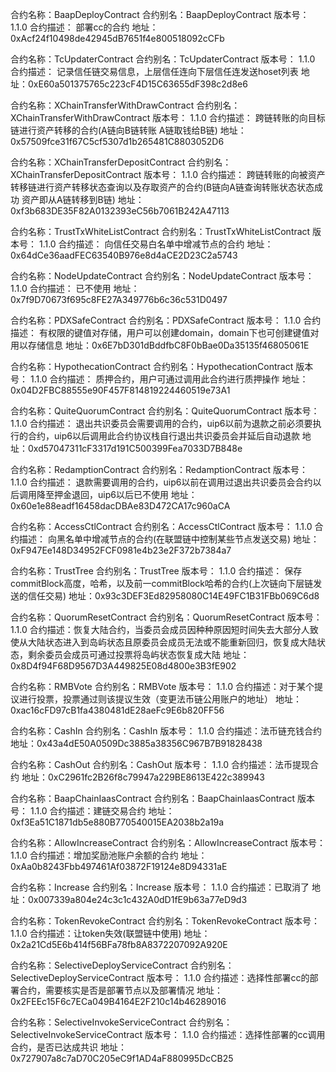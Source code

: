 合约名称：BaapDeployContract
合约别名：BaapDeployContract
版本号： 1.1.0
合约描述： 部署cc的合约
地址：0xAcf24f10498de42945dB7651f4e800518092cCFb


合约名称：TcUpdaterContract
合约别名：TcUpdaterContract
版本号： 1.1.0
合约描述： 记录信任链交易信息，上层信任连向下层信任连发送hoset列表
地址：0xE60a501375765c223cF4D15C63655dF398c2d8e6


合约名称：XChainTransferWithDrawContract
合约别名：XChainTransferWithDrawContract
版本号： 1.1.0
合约描述： 跨链转账的向目标链进行资产转移的合约(A链向B链转账  A链取钱给B链)
地址：0x57509fce31f67C5cf5307d1b265481C8803052D6


合约名称：XChainTransferDepositContract
合约别名：XChainTransferDepositContract
版本号： 1.1.0
合约描述： 跨链转账的向被资产转移链进行资产转移状态查询以及存取资产的合约(B链向A链查询转账状态状态成功 资产即从A链转移到B链)
地址：0xf3b683DE35F82A0132393eC56b7061B242A47113


合约名称：TrustTxWhiteListContract
合约别名：TrustTxWhiteListContract
版本号： 1.1.0
合约描述： 向信任交易白名单中增减节点的合约
地址：0x64dCe36aadFEC63540B976e8d4aCE2D23C2a5743


合约名称：NodeUpdateContract
合约别名：NodeUpdateContract
版本号： 1.1.0
合约描述： 已不使用
地址：0x7f9D70673f695c8FE27A349776b6c36c531D0497


合约名称：PDXSafeContract
合约别名：PDXSafeContract
版本号： 1.1.0
合约描述： 有权限的键值对存储，用户可以创建domain，domain下也可创建键值对用以存储信息
地址：0x6E7bD301dBddfbC8F0bBae0Da35135f46805061E


合约名称：HypothecationContract
合约别名：HypothecationContract
版本号： 1.1.0
合约描述： 质押合约，用户可通过调用此合约进行质押操作
地址：0x04D2FBC88555e90F457F814819224460519e73A1


合约名称：QuiteQuorumContract
合约别名：QuiteQuorumContract
版本号： 1.1.0
合约描述： 退出共识委员会需要调用的合约，uip6以前为退款之前必须要执行的合约，uip6以后调用此合约协议栈自行退出共识委员会并延后自动退款
地址：0xd57047311cF3317d191C500399Fea7033D7B848e


合约名称：RedamptionContract
合约别名：RedamptionContract
版本号： 1.1.0
合约描述： 退款需要调用的合约，uip6以前在调用过退出共识委员会合约以后调用降至押金退回，uip6以后已不使用
地址：0x60e1e88eadf16458dacDBAe83D472CA17c960aCA


合约名称：AccessCtlContract
合约别名：AccessCtlContract
版本号： 1.1.0
合约描述： 向黑名单中增减节点的合约(在联盟链中控制某些节点发送交易)
地址：0xF947Ee148D34952FCF0981e4b23e2F372b7384a7


合约名称：TrustTree
合约别名：TrustTree
版本号： 1.1.0
合约描述： 保存commitBlock高度，哈希，以及前一commitBlock哈希的合约(上次链向下层链发送的信任交易)
地址：0x93c3DEF3Ed82958080C14E49FC1B31FBb069C6d8


合约名称：QuorumResetContract
合约别名：QuorumResetContract
版本号： 1.1.0
合约描述：恢复大陆合约，当委员会成员因种种原因短时间失去大部分人致使从大陆状态进入到岛屿状态且原委员会成员无法或不能重新回归，恢复成大陆状态，剩余委员会成员可通过投票将岛屿状态恢复成大陆
地址：0x8D4f94F68D9567D3A449825E08d4800e3B3fE902


合约名称：RMBVote
合约别名：RMBVote
版本号： 1.1.0
合约描述：对于某个提议进行投票，投票通过则该提议生效（变更法币链公用账户的地址）
地址：0xac16cFD97cB1fa4380481dE28aeFc9E6b820FF56


合约名称：CashIn
合约别名：CashIn
版本号： 1.1.0
合约描述：法币链充钱合约
地址：0x43a4dE50A0509Dc3885a38356C967B7B91828438


合约名称：CashOut
合约别名：CashOut
版本号： 1.1.0
合约描述：法币提现合约
地址：0xC2961fc2B26f8c79947a229BE8613E422c389943


合约名称：BaapChainIaasContract
合约别名：BaapChainIaasContract
版本号： 1.1.0
合约描述：建链交易合约
地址：0xf3Ea51C1871db5e880B770540015EA2038b2a19a


合约名称：AllowIncreaseContract
合约别名：AllowIncreaseContract
版本号： 1.1.0
合约描述：增加奖励池账户余额的合约
地址：0xAa0b8243Fbb497461Af03872F19124e8D94331aE


合约名称：Increase
合约别名：Increase
版本号： 1.1.0
合约描述：已取消了
地址：0x007339a804e24c3c1c432A0dD1fE9b63a77eD9d3


合约名称：TokenRevokeContract
合约别名：TokenRevokeContract
版本号： 1.1.0
合约描述：让token失效(联盟链中使用)
地址：0x2a21Cd5E6b414f56BFa78fb8A8372207092A920E


合约名称：SelectiveDeployServiceContract
合约别名：SelectiveDeployServiceContract
版本号： 1.1.0
合约描述：选择性部署cc的部署合约，需要核实是否是部署节点以及部署情况
地址：0x2FEEc15F6c7ECa049B4164E2F210c14b46289016


合约名称：SelectiveInvokeServiceContract
合约别名：SelectiveInvokeServiceContract
版本号： 1.1.0
合约描述：选择性部署的cc调用合约，是否已达成共识
地址：0x727907a8c7aD70C205eC9f1AD4aF880995DcCB25




